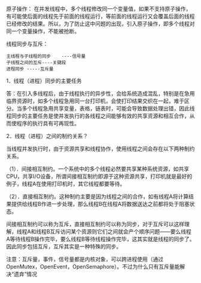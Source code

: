 


原子操作：
    在并发线程中，多个线程修改同一个变量值，如果不支持原子操作，有可能使后面的线程先于前面的线程运行，等前面的线程运行又会覆盖后面的线程已经修改的结果。所以，为了防止这中问题的出现，引入原子操作，即多个线程对同一个变量操作，不能被抢断。

线程同步与互斥：

    主线程与子线程的同步    ----信号量
    子线程之间的互斥----关键段
    进程同步 -----互斥量


1．线程（进程）同步的主要任务

答：在引入多线程后，由于线程执行的异步性，会给系统造成混乱，特别是在急用临界资源时，如多个线程急用同一台打印机，会使打印结果交织在一起，难于区分。当多个线程急用共享变量，表格，链表时，可能会导致数据处理出错，因此线程同步的主要任务是使并发执行的各线程之间能够有效的共享资源和相互合作，从而使程序的执行具有可再现性。

2．线程（进程）之间的制约关系？

当线程并发执行时，由于资源共享和线程协作，使用线程之间会存在以下两种制约关系。

（1）．间接相互制约。一个系统中的多个线程必然要共享某种系统资源，如共享CPU，共享I/O设备，所谓间接相互制约即源于这种资源共享，打印机就是最好的例子，线程A在使用打印机时，其它线程都要等待。

（2）．直接相互制约。这种制约主要是因为线程之间的合作，如有线程A将计算结果提供给线程B作进一步处理，那么线程B在线程A将数据送达之前都将处于阻塞状态。

间接相互制约可以称为互斥，直接相互制约可以称为同步，对于互斥可以这样理解，线程A和线程B互斥访问某个资源则它们之间就会产个顺序问题——要么线程A等待线程B操作完毕，要么线程B等待线程操作完毕，这其实就是线程的同步了。因此同步包括互斥，互斥其实是一种特殊的同步。

注意：互斥量，事件，信号量都是内核对象，可以跨进程使用（通过OpenMutex，OpenEvent，OpenSemaphore）。不过为什么只有互斥量能解决“遗弃”情况
